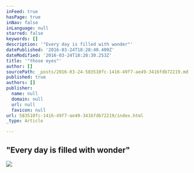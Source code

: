 ```yaml
---
inFeed: true
hasPage: true
inNav: false
inLanguage: null
starred: false
keywords: []
description: '"Every day is filled with wonder"'
datePublished: '2016-03-24T18:28:40.409Z'
dateModified: '2016-03-24T18:28:30.253Z'
title: '"those eyes"'
author: []
sourcePath: _posts/2016-03-24-583510fc-1416-49f7-ae49-3416fdb72219.md
published: true
authors: []
publisher:
  name: null
  domain: null
  url: null
  favicon: null
url: 583510fc-1416-49f7-ae49-3416fdb72219/index.html
_type: Article

---
```

## "Every day is filled with wonder"
![](https://the-grid-user-content.s3-us-west-2.amazonaws.com/b516595c-8f2e-4373-b1df-d429a8574338.jpg)